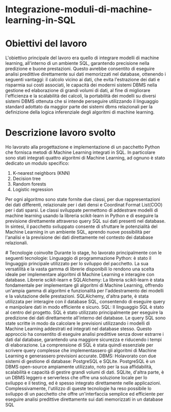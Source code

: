 # Integrazione-moduli-di-machine-learning-in-SQL

 
 # Obiettivi del lavoro
 L'obiettivo principale del lavoro era quello di integrare modelli di machine learning,
 all'interno di un ambiente SQL, garantendo precisione nella predizione e buone prestazioni.
 Questo avrebbe consentito di eseguire analisi predittive direttamente sui dati memorizzati nel
 database, ottenendo i seguenti vantaggi: il calcolo vicino ai dati, che evita l'estrazione dei dati
 e risparmia sui costi associati, le capacità dei moderni sistemi DBMS nella gestione ed
 elaborazione di grandi volumi di dati, al fine di migliorare l'efficienza e la scalabilità dei
 calcoli, la portabilità dei modelli su diversi sistemi DBMS ottenuta che si intende perseguire
 utilizzando il linguaggio standard adottato da maggior parte dei sistemi dbms relazionali per
 la definizione della logica inferenziale degli algoritmi di machine learning.
 
 # Descrizione lavoro svolto
 Ho lavorato alla progettazione e implementazione di un pacchetto Python che fornisca metodi
 di Machine Learning integrati in SQL. In particolare sono stati integrati quattro algoritmi di
 Machine Learning, ad ognuno è stato dedicato un modulo specifico:
 1) K-nearest neighbors (KNN)
 2) Decision tree
 3) Random forests
 4) Logistic regression
<p>Per ogni algoritmo sono state fornite due classi, per due rappresentazioni dei dati differenti,
 relazionale per i dati densi e Coordinat Format List(COO) per i dati sparsi.
 Le classi sviluppate permettono di addestrare modelli di machine learning usando la libreria
 scikit-learn in Python e di eseguire la previsione direttamente attraverso query SQL sui dati
 presenti nel database.
 In sintesi, il pacchetto sviluppato consente di sfruttare le potenzialità del Machine Learning in
 un ambiente SQL, aprendo nuove possibilità per l'analisi e la previsione dei dati direttamente
 nel contesto dei database relazionali. </p>
 # Tecnologie coinvolte
 Durante lo stage, ho lavorato principalmente con le seguenti tecnologie:
 Linguaggio di programmazione Python: è stato il linguaggio principale utilizzato per lo
 sviluppo del pacchetto. La sua versatilità e la vasta gamma di librerie disponibili lo rendono
 una scelta ideale per implementare algoritmi di Machine Learning e interagire con database.
 Librerie scikit-learn e SQLAlchemy: La libreria scikit-learn è stata fondamentale per
 implementare gli algoritmi di Machine Learning, offrendo un'ampia gamma di algoritmi e
 funzionalità per l'addestramento dei modelli e la valutazione delle prestazioni. SQLAlchemy,
 d'altra parte, è stata utilizzata per interagire con il database SQL, consentendo di eseguire
 query e manipolare dati in modo efficiente e sicuro.
 SQL: Il linguaggio SQL è stato al centro del progetto. SQL è stato utilizzato principalmente
 per eseguire la predizione dei dati direttamente all'interno del database. Le query SQL sono
 state scritte in modo da calcolare le previsioni utilizzando i modelli di Machine Learning
 addestrati ed integrati nel database stesso. Questo approccio ha consentito di eseguire analisi
 predittive senza dover estrarre i dati dal database, garantendo una maggiore sicurezza e
 riducendo i tempi di elaborazione. La comprensione di SQL è stata quindi essenziale per
 scrivere query complesse che implementassero gli algoritmi di Machine Learning e
 generassero previsioni accurate.
 DBMS: Holavorato con due sistemi di gestione di database: PostgreSQL e SQLite.
 PostgreSQL è un DBMS open-source ampiamente utilizzato, noto per la sua affidabilità,
 scalabilità e capacità di gestire grandi volumi di dati. SQLite, d'altra parte, è un DBMS
 leggero e serverless che offre una soluzione locale per lo sviluppo e il testing, ed è spesso
 integrato direttamente nelle applicazioni.
 Complessivamente, l'utilizzo di queste tecnologie ha reso possibile lo sviluppo di un
 pacchetto che offre un'interfaccia semplice ed efficiente per eseguire analisi predittive
 direttamente sui dati memorizzati in un database SQL
